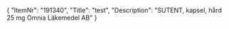 {
  "ItemNr": "191340",
  "Title": "test",
  "Description": "SUTENT, kapsel, hård 25 mg Omnia Läkemedel AB"
}